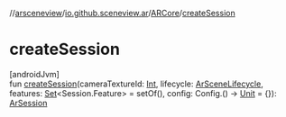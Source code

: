 //[arsceneview](../../../index.md)/[io.github.sceneview.ar](../index.md)/[ARCore](index.md)/[createSession](create-session.md)

# createSession

[androidJvm]\
fun [createSession](create-session.md)(cameraTextureId: [Int](https://kotlinlang.org/api/latest/jvm/stdlib/kotlin/-int/index.html), lifecycle: [ArSceneLifecycle](../-ar-scene-lifecycle/index.md), features: [Set](https://kotlinlang.org/api/latest/jvm/stdlib/kotlin.collections/-set/index.html)&lt;Session.Feature&gt; = setOf(), config: Config.() -&gt; [Unit](https://kotlinlang.org/api/latest/jvm/stdlib/kotlin/-unit/index.html) = {}): [ArSession](../../io.github.sceneview.ar.arcore/-ar-session/index.md)

